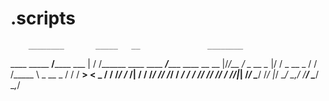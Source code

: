 # .scripts
        ________       _____   __               ________               
____  _____  __/______ ___  | / /______ ____  ____  ___/______ ____  __
__  |/_/__  /   _  __ \__   |/ / _  __ \_  / / /_____ \ _  __ \_  / / /
__>  <  _  /    / /_/ /_  /|  /  / /_/ // /_/ / ____/ / / /_/ // /_/ / 
/_/|_|  /_/     \____/ /_/ |_/   \____/ \__,_/  /____/  \____/ \__,_/  
